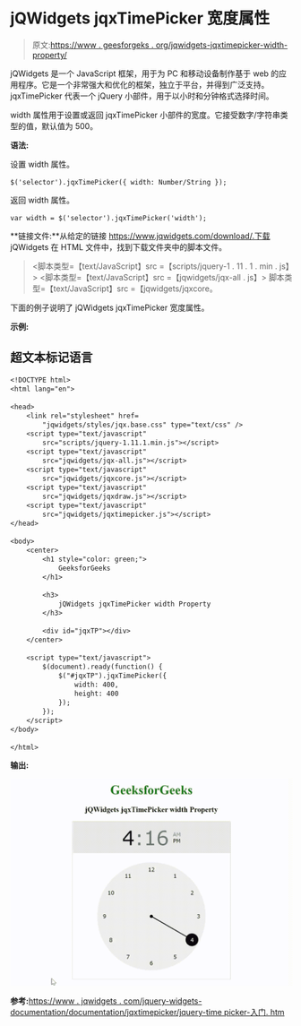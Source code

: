 # jQWidgets jqxTimePicker 宽度属性

> 原文:[https://www . geesforgeks . org/jqwidgets-jqxtimepicker-width-property/](https://www.geeksforgeeks.org/jqwidgets-jqxtimepicker-width-property/)

jQWidgets 是一个 JavaScript 框架，用于为 PC 和移动设备制作基于 web 的应用程序。它是一个非常强大和优化的框架，独立于平台，并得到广泛支持。jqxTimePicker 代表一个 jQuery 小部件，用于以小时和分钟格式选择时间。

width 属性用于设置或返回 jqxTimePicker 小部件的宽度。它接受数字/字符串类型的值，默认值为 500。

**语法:**

设置 width 属性。

```
$('selector').jqxTimePicker({ width: Number/String });
```

返回 width 属性。

```
var width = $('selector').jqxTimePicker('width');
```

**链接文件:**从给定的链接 https://www.jqwidgets.com/download/.下载 jQWidgets 在 HTML 文件中，找到下载文件夹中的脚本文件。

> <link rel="”stylesheet”" href="”jqwidgets/styles/jqx.base.css”" type="”text/css”">
> <脚本类型=【text/JavaScript】src =【scripts/jquery-1 . 11 . 1 . min . js】></脚本>
> <脚本类型=【text/JavaScript】src =【jqwidgets/jqx-all . js】></脚本>
> 脚本类型=【text/JavaScript】src =【jqwidgets/jqxcore。

下面的例子说明了 jQWidgets jqxTimePicker 宽度属性。

**示例:**

## 超文本标记语言

```
<!DOCTYPE html>
<html lang="en">

<head>
    <link rel="stylesheet" href=
        "jqwidgets/styles/jqx.base.css" type="text/css" />
    <script type="text/javascript" 
        src="scripts/jquery-1.11.1.min.js"></script>
    <script type="text/javascript" 
        src="jqwidgets/jqx-all.js"></script>
    <script type="text/javascript" 
        src="jqwidgets/jqxcore.js"></script>
    <script type="text/javascript" 
        src="jqwidgets/jqxdraw.js"></script>
    <script type="text/javascript" 
        src="jqwidgets/jqxtimepicker.js"></script>
</head>

<body>
    <center>
        <h1 style="color: green;">
            GeeksforGeeks
        </h1>

        <h3>
            jQWidgets jqxTimePicker width Property
        </h3>

        <div id="jqxTP"></div>
    </center>

    <script type="text/javascript">
        $(document).ready(function() {
            $("#jqxTP").jqxTimePicker({
                width: 400,
                height: 400
            });
        });
    </script>
</body>

</html>
```

**输出:**

![](img/b1839bbc6ac485d047b937d872d30b05.png)

**参考:**[https://www . jqwidgets . com/jquery-widgets-documentation/documentation/jqxtimepicker/jquery-time picker-入门. htm](https://www.jqwidgets.com/jquery-widgets-documentation/documentation/jqxtimepicker/jquery-timepicker-getting-started.htm)